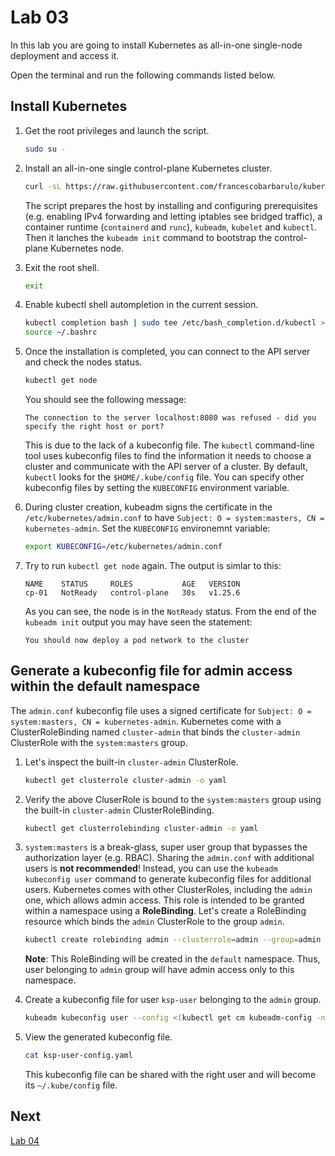 # Lab 03

In this lab you are going to install Kubernetes as all-in-one single-node deployment and access it.

Open the terminal and run the following commands listed below.

## Install Kubernetes

1. Get the root privileges and launch the script.

    ```sh
    sudo su -
    ```

2. Install an all-in-one single control-plane Kubernetes cluster.
    ```sh
    curl -sL https://raw.githubusercontent.com/francescobarbarulo/kubernetes-starter-pack/main/scripts/k8s-no-cni-install.sh | sh
    ```

    The script prepares the host by installing and configuring prerequisites (e.g. enabling IPv4 forwarding and letting iptables see bridged traffic), a container runtime (`containerd` and `runc`), `kubeadm`, `kubelet` and `kubectl`.
    Then it lanches the `kubeadm init` command to bootstrap the control-plane Kubernetes node.

3. Exit the root shell.

    ```sh
    exit
    ```

4. Enable kubectl shell autompletion in the current session.

    ```sh
    kubectl completion bash | sudo tee /etc/bash_completion.d/kubectl > /dev/null
    source ~/.bashrc
    ```

5. Once the installation is completed, you can connect to the API server and check the nodes status.

    ```sh
    kubectl get node
    ```

    You should see the following message:

    ```plaintext
    The connection to the server localhost:8080 was refused - did you specify the right host or port?
    ```

    This is due to the lack of a kubeconfig file. The `kubectl` command-line tool uses kubeconfig files to find the information it needs to choose a cluster and communicate with the API server of a cluster.
    By default, `kubectl` looks for the `$HOME/.kube/config` file. You can specify other kubeconfig files by setting the `KUBECONFIG` environment variable. 
    
6. During cluster creation, kubeadm signs the certificate in the `/etc/kubernetes/admin.conf` to have `Subject: O = system:masters, CN = kubernetes-admin`. Set the `KUBECONFIG` environemnt variable:

    ```sh
    export KUBECONFIG=/etc/kubernetes/admin.conf
    ```

7. Try to run `kubectl get node` again. The output is simlar to this:

    ```plaintext
    NAME    STATUS     ROLES           AGE   VERSION
    cp-01   NotReady   control-plane   30s   v1.25.6
    ```

    As you can see, the node is in the `NotReady` status. From the end of the `kubeadm init` output you may have seen the statement:

    ```plaintext
    You should now deploy a pod network to the cluster
    ```

## Generate a kubeconfig file for admin access within the default namespace

 The `admin.conf` kubeconfig file uses a signed certificate for `Subject: O = system:masters, CN = kubernetes-admin`. Kubernetes come with a ClusterRoleBinding named `cluster-admin` that binds the `cluster-admin` ClusterRole with the `system:masters` group. 

 1. Let's inspect the built-in `cluster-admin` ClusterRole.

    ```sh
    kubectl get clusterrole cluster-admin -o yaml
    ```

2. Verify the above CluserRole is bound to the `system:masters` group using the built-in `cluster-admin` ClusterRoleBinding.

    ```sh
    kubectl get clusterrolebinding cluster-admin -o yaml
    ```

 3. `system:masters` is a break-glass, super user group that bypasses the authorization layer (e.g. RBAC). Sharing the `admin.conf` with additional users is **not recommended**! Instead, you can use the `kubeadm kubeconfig user` command to generate kubeconfig files for additional users. Kubernetes comes with other ClusterRoles, including the `admin` one, which allows admin access. This role is intended to be granted within a namespace using a **RoleBinding**. Let's create a RoleBinding resource which binds the `admin` ClusterRole to the group `admin`.

    ```sh
    kubectl create rolebinding admin --clusterrole=admin --group=admin
    ```

    **Note**: This RoleBinding will be created in the `default` namespace. Thus, user belonging to `admin` group will have admin access only to this namespace.

4. Create a kubeconfig file for user `ksp-user` belonging to the `admin` group.

    ```sh
    kubeadm kubeconfig user --config <(kubectl get cm kubeadm-config -n kube-system -o=jsonpath="{.data.ClusterConfiguration}") --org admin --client-name ksp-user > ksp-user-config.yaml
    ```

5. View the generated kubeconfig file.

    ```sh
    cat ksp-user-config.yaml
    ```

    This kubeconfig file can be shared with the right user and will become its `~/.kube/config` file.

## Next

[Lab 04](./lab04.md)